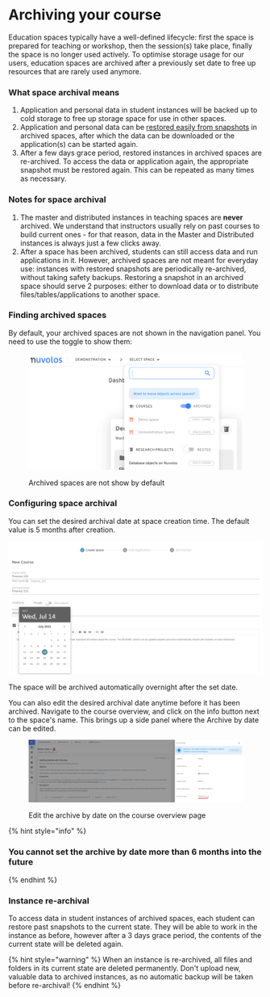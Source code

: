 # Archiving your course

Education spaces typically have a well-defined lifecycle: first the space is prepared for teaching or workshop, then the session(s) take place, finally the space is no longer used actively. To optimise storage usage for our users, education spaces are archived after a previously set date to free up resources that are rarely used anymore.

### What space archival means

1. Application and personal data in student instances will be backed up to cold storage to free up storage space for use in other spaces.
2. Application and personal data can be [restored easily from snapshots](../../features/snapshots/restore-a-snapshot.md) in archived spaces, after which the data can be downloaded or the application(s) can be started again.
3. After a few days grace period, restored instances in archived spaces are re-archived. To access the data or application again, the appropriate snapshot must be restored again. This can be repeated as many times as necessary.

### Notes for space archival

1. The master and distributed instances in teaching spaces are **never** archived. We understand that instructors usually rely on past courses to build current ones - for that reason, data in the Master and Distributed instances is always just a few clicks away.
2. After a space has been archived, students can still access data and run applications in it. However, archived spaces are not meant for everyday use: instances with restored snapshots are periodically re-archived, without taking safety backups. Restoring a snapshot in an archived space should serve 2 purposes: either to download data or to distribute files/tables/applications to another space.

### Finding archived spaces

By default, your archived spaces are not shown in the navigation panel. You need to use the toggle to show them:

<figure><img src="../../.gitbook/assets/image (26).png" alt=""><figcaption><p>Archived spaces are not show by default</p></figcaption></figure>

### Configuring space archival

You can set the desired archival date at space creation time. The default value is 5 months after creation.

![](<../../.gitbook/assets/image (120).png>)

The space will be archived automatically overnight after the set date.

You can also edit the desired archival date anytime before it has been archived. Navigate to the course overview, and click on the info button next to the space's name. This brings up a side panel where the Archive by date can be edited.

<figure><img src="../../.gitbook/assets/image (19).png" alt=""><figcaption><p>Edit the archive by date on the course overview page</p></figcaption></figure>

{% hint style="info" %}
### You cannot set the archive by date more than 6 months into the future
{% endhint %}

### Instance re-archival

To access data in student instances of archived spaces, each student can restore past snapshots to the current state. They will be able to work in the instance as before, however after a 3 days grace period, the contents of the current state will be deleted again.

{% hint style="warning" %}
When an instance is re-archived, all files and folders in its current state are deleted permanently. Don't upload new, valuable data to archived instances, as no automatic backup will be taken before re-archival!
{% endhint %}
